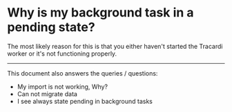 # Why is my background task in a pending state?

The most likely reason for this is that you either haven't started the Tracardi worker or it's not functioning properly.

---
This document also answers the queries / questions:
- My import is not working, Why?
- Can not migrate data
- I see always state pending in background tasks